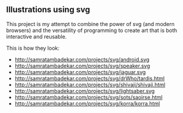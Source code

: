 ## Illustrations using svg 

  This project is my attempt to combine the power of svg (and modern browsers) and the versatility of programming to create art that is both interactive and reusable.
  
  This is how they look:
  - http://samratambadekar.com/projects/svg/android.svg
  - http://samratambadekar.com/projects/svg/speaker.svg
  - http://samratambadekar.com/projects/svg/jaguar.svg
  - http://samratambadekar.com/projects/svg/drWho/tardis.html
  - http://samratambadekar.com/projects/svg/shivaji/shivaji.html
  - http://samratambadekar.com/projects/svg/lightsaber.svg
  - http://samratambadekar.com/projects/svg/sots/saoirse.html
  - http://samratambadekar.com/projects/svg/korra/korra.html
  
